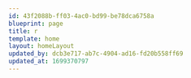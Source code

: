 ```yaml
---
id: 43f2088b-ff03-4ac0-bd99-be78dca6758a
blueprint: page
title: r
template: home
layout: homeLayout
updated_by: dcb3e717-ab7c-4904-ad16-fd20b558ff69
updated_at: 1699370797
---
```

